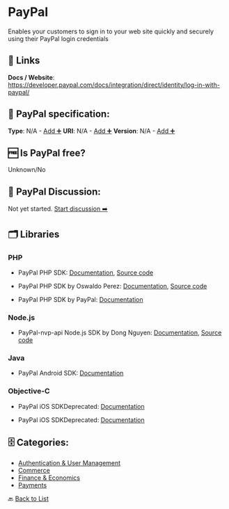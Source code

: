 # PayPal
Enables your customers to sign in to your web site quickly and securely using their PayPal login credentials

##  🔗 Links
**Docs / Website**: https://developer.paypal.com/docs/integration/direct/identity/log-in-with-paypal/

## 🧬 PayPal specification:
**Type**: N/A - [Add ➕](https://github.com/apis-list/apis-list/edit/main/apis-list.yaml)
**URI**: N/A - [Add ➕](https://github.com/apis-list/apis-list/edit/main/apis-list.yaml)
**Version**: N/A - [Add ➕](https://github.com/apis-list/apis-list/edit/main/apis-list.yaml)

## 🆓 Is PayPal free?
 Unknown/No 

## 💬 PayPal Discussion:
Not yet started. [Start discussion ➡️](https://github.com/apis-list/apis-list/discussions/new)

## 🗂️ Libraries
### PHP
- PayPal PHP SDK: [Documentation](https://developer.paypal.com/docs/api/rest-sdks), [Source code](https://github.com/paypal/PayPal-PHP-SDK)

- PayPal PHP SDK by Oswaldo Perez: [Documentation](https://packagist.org/packages/oslawso/paypal-api), [Source code](https://github.com/oslawso/paypal-api)

- PayPal PHP SDK by PayPal: [Documentation](https://github.com/paypal/PayPal-PHP-SDK)

### Node.js
- PayPal-nvp-api Node.js SDK by Dong Nguyen: [Documentation](https://www.npmjs.com/package/paypal-nvp-api), [Source code](https://github.com/ndaidong/paypal-nvp-api)

### Java
- PayPal Android SDK: [Documentation](https://github.com/paypal/PayPal-Android-SDK)

### Objective-C
- PayPal iOS SDKDeprecated: [Documentation]()

- PayPal iOS SDKDeprecated: [Documentation]()


## 🗄️ Categories:
- [Authentication & User Management](https://github.com/apis-list/apis-list#authentication--user-management-)
- [Commerce](https://github.com/apis-list/apis-list#commerce-)
- [Finance & Economics](https://github.com/apis-list/apis-list#finance--economics-)
- [Payments](https://github.com/apis-list/apis-list#payments-)

🔙  [Back to List](https://github.com/apis-list/apis-list)

